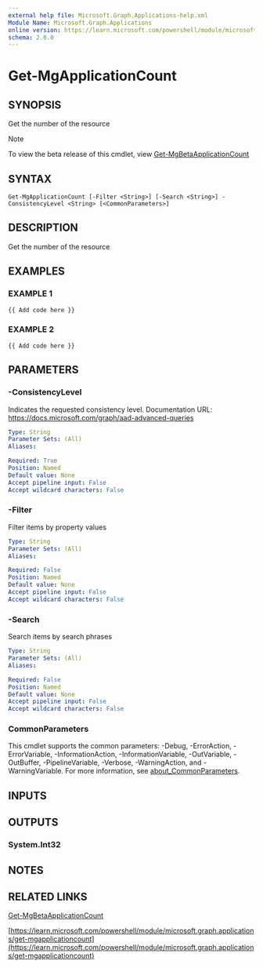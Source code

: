 ```yaml
---
external help file: Microsoft.Graph.Applications-help.xml
Module Name: Microsoft.Graph.Applications
online version: https://learn.microsoft.com/powershell/module/microsoft.graph.applications/get-mgapplicationcount
schema: 2.0.0
---
```


# Get-MgApplicationCount

## SYNOPSIS
Get the number of the resource

> [!NOTE]
> To view the beta release of this cmdlet, view [Get-MgBetaApplicationCount](/powershell/module/Microsoft.Graph.Beta.Applications/Get-MgBetaApplicationCount?view=graph-powershell-beta)

## SYNTAX

```
Get-MgApplicationCount [-Filter <String>] [-Search <String>] -ConsistencyLevel <String> [<CommonParameters>]
```

## DESCRIPTION
Get the number of the resource

## EXAMPLES

### EXAMPLE 1
```
{{ Add code here }}
```

### EXAMPLE 2
```
{{ Add code here }}
```

## PARAMETERS

### -ConsistencyLevel
Indicates the requested consistency level.
Documentation URL: https://docs.microsoft.com/graph/aad-advanced-queries

```yaml
Type: String
Parameter Sets: (All)
Aliases:

Required: True
Position: Named
Default value: None
Accept pipeline input: False
Accept wildcard characters: False
```

### -Filter
Filter items by property values

```yaml
Type: String
Parameter Sets: (All)
Aliases:

Required: False
Position: Named
Default value: None
Accept pipeline input: False
Accept wildcard characters: False
```

### -Search
Search items by search phrases

```yaml
Type: String
Parameter Sets: (All)
Aliases:

Required: False
Position: Named
Default value: None
Accept pipeline input: False
Accept wildcard characters: False
```

### CommonParameters
This cmdlet supports the common parameters: -Debug, -ErrorAction, -ErrorVariable, -InformationAction, -InformationVariable, -OutVariable, -OutBuffer, -PipelineVariable, -Verbose, -WarningAction, and -WarningVariable. For more information, see [about_CommonParameters](http://go.microsoft.com/fwlink/?LinkID=113216).

## INPUTS

## OUTPUTS

### System.Int32
## NOTES

## RELATED LINKS
[Get-MgBetaApplicationCount](/powershell/module/Microsoft.Graph.Beta.Applications/Get-MgBetaApplicationCount?view=graph-powershell-beta)

[https://learn.microsoft.com/powershell/module/microsoft.graph.applications/get-mgapplicationcount](https://learn.microsoft.com/powershell/module/microsoft.graph.applications/get-mgapplicationcount)


